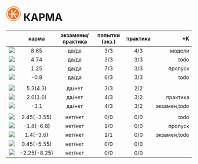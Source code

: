 ![karma](img/bages/karma.png) КАРМА
===

|                                                                                                    |     карма     | экзамены/практика |  попытки (экз.) | практика |     **+K**    |
|----------------------------------------------------------------------------------------------------|:-------------:|:-----------------:|:---------------:|:--------:|--------------:|
| [![](https://avatars1.githubusercontent.com/u/4226210?s=40)](https://github.com/SherozKarimov)     |   8.65       |        да/да      |       3/3       |   4/3    |   модели    |
| [![](https://avatars2.githubusercontent.com/u/3838734?s=40)](https://github.com/MaximLoguncov)     |   4.74        |        да/да      |       3/3       |   3/3    |     todo     |
| [![](https://avatars2.githubusercontent.com/u/5991448?s=40)](https://github.com/DmitryShiukaev)    |   1.25        |        да/да      |       7/3       |   3/3    |    пропуск |
| [![](https://avatars3.githubusercontent.com/u/4639509?s=40)](https://github.com/ArtemKvadzba)      |  -0.8        |        да/да      |       6/3       |   3/3    |       todo        |
|                                                                                                    |               |                   |                 |          |               |
| [![](https://avatars0.githubusercontent.com/u/3833771?s=40)](https://github.com/PavelShalaginov)   |   5.3(4.3)    |        да/нет     |       3/3       |   2/2    |               |
| [![](https://avatars1.githubusercontent.com/u/6498865?s=40)](https://github.com/MishaRubnicov)     |   2.0(1.0)   |        да/нет     |       4/3       |   3/2    |  практика     |
| [![](https://avatars1.githubusercontent.com/u/6061182?s=40)](https://github.com/GeorgeOvchinnikov) |  -3.1        |        да/нет     |       4/3       |   3/2    |   экзамен,todo   |
|                                                                                                    |               |                   |                 |          |               |
| [![](https://avatars2.githubusercontent.com/u/6639503?s=40)](https://github.com/leonidprokopovich) |   2.45(-3.55)   |        нет/нет    |       0/0       |   0/0    |    todo |
| [![](https://avatars2.githubusercontent.com/u/6450286?s=40)](https://github.com/NikitaGolub)       |  -1.8(-6.8)   |        нет/нет    |       1/0       |   0/0    |   пропуск |
| [![](https://avatars0.githubusercontent.com/u/6568321?s=40)](https://github.com/TanyaPetrova)      |  1.4(-3.6)   |        нет/нет    |       1/1       |   0/0    |  экзамен,todo             |
| [![](https://avatars0.githubusercontent.com/u/6037393?s=40)](https://github.com/VictorPetukhov)    |   0.45(-5.55) |        нет/нет    |       0/0       |   0/0    |               |
| [![](https://avatars0.githubusercontent.com/u/6639543?s=40)](https://github.com/EgorDergaew)       |  -2.25(-8.25) |        нет/нет    |       0/0       |   0/0    |               |






